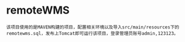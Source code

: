 # remoteWMS
	该项目使用的是MAVEN构建的项目，配置相关环境以及导入src/main/resources下的remotewms.sql，发布上Tomcat即可运行该项目，登录管理员账号admin,123123。